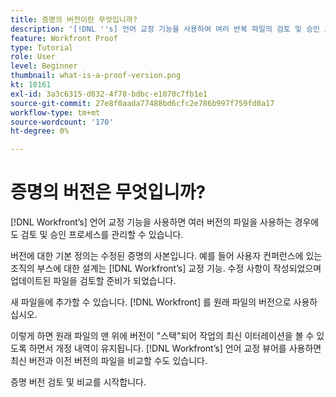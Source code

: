 ```yaml
---
title: 증명의 버전이란 무엇입니까?
description: '[!DNL ''s] 언어 교정 기능을 사용하여 여러 반복 파일의 검토 및 승인 프로세스를 관리하는 데 어떻게 도움이 될 수 있는지 알아봅니다.'
feature: Workfront Proof
type: Tutorial
role: User
level: Beginner
thumbnail: what-is-a-proof-version.png
kt: 10161
exl-id: 3a3c6315-d032-4f78-bdbc-e1070c7fb1e1
source-git-commit: 27e8f0aada77488bd6cfc2e786b997f759fd0a17
workflow-type: tm+mt
source-wordcount: '170'
ht-degree: 0%

---
```


# 증명의 버전은 무엇입니까?

[!DNL Workfront’s] 언어 교정 기능을 사용하면 여러 버전의 파일을 사용하는 경우에도 검토 및 승인 프로세스를 관리할 수 있습니다.

버전에 대한 기본 정의는 수정된 증명의 사본입니다. 예를 들어 사용자 컨퍼런스에 있는 조직의 부스에 대한 설계는 [!DNL Workfront’s] 교정 기능. 수정 사항이 작성되었으며 업데이트된 파일을 검토할 준비가 되었습니다.

새 파일을에 추가할 수 있습니다. [!DNL Workfront] 를 원래 파일의 버전으로 사용하십시오.

이렇게 하면 원래 파일의 맨 위에 버전이 &quot;스택&quot;되어 작업의 최신 이터레이션을 볼 수 있도록 하면서 개정 내역이 유지됩니다. [!DNL Workfront’s] 언어 교정 뷰어를 사용하면 최신 버전과 이전 버전의 파일을 비교할 수도 있습니다.

증명 버전 검토 및 비교를 시작합니다.
